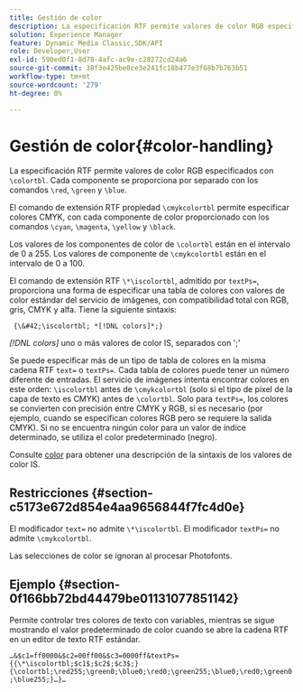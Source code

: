 ```yaml
---
title: Gestión de color
description: La especificación RTF permite valores de color RGB especificados con &bsol;colortbl. Cada componente se proporciona por separado con los comandos &bsol;red, &bsol;green y &bsol;blue.
solution: Experience Manager
feature: Dynamic Media Classic,SDK/API
role: Developer,User
exl-id: 590ed0f1-8d78-4afc-ac9e-c28272cd24a6
source-git-commit: 38f3e425be0ce3e241fc18b477e3f68b7b763b51
workflow-type: tm+mt
source-wordcount: '279'
ht-degree: 0%

---
```


# Gestión de color{#color-handling}

La especificación RTF permite valores de color RGB especificados con `\colortbl`. Cada componente se proporciona por separado con los comandos `\red`, `\green` y `\blue`.

El comando de extensión RTF propiedad `\cmykcolortbl` permite especificar colores CMYK, con cada componente de color proporcionado con los comandos `\cyan`, `\magenta`, `\yellow` y `\black`.

Los valores de los componentes de color de `\colortbl` están en el intervalo de 0 a 255. Los valores de componente de `\cmykcolortbl` están en el intervalo de 0 a 100.

El comando de extensión RTF `\*\iscolortbl`, admitido por `textPs=`, proporciona una forma de especificar una tabla de colores con valores de color estándar del servicio de imágenes, con compatibilidad total con RGB, gris, CMYK y alfa. Tiene la siguiente sintaxis:

` {\&#42;\iscolortbl; *[!DNL colors]*;}`

*[!DNL colors]* uno o más valores de color IS, separados con &#39;;&#39;

Se puede especificar más de un tipo de tabla de colores en la misma cadena RTF `text=` o `textPs=`. Cada tabla de colores puede tener un número diferente de entradas. El servicio de imágenes intenta encontrar colores en este orden: `\iscolortbl` antes de `\cmykcolortbl` (solo si el tipo de píxel de la capa de texto es CMYK) antes de `\colortbl`. Solo para `textPs=`, los colores se convierten con precisión entre CMYK y RGB, si es necesario (por ejemplo, cuando se especifican colores RGB pero se requiere la salida CMYK). Si no se encuentra ningún color para un valor de índice determinado, se utiliza el color predeterminado (negro).

Consulte [color](/help/aem-is-ir-api/is-api/http-ref/image-serving-api-ref/c-http-protocol-reference/c-data-types/r-is-http-color.md) para obtener una descripción de la sintaxis de los valores de color IS.

## Restricciones {#section-c5173e672d854e4aa9656844f7fc4d0e}

El modificador `text=` no admite `\*\iscolortbl`. El modificador `textPs=` no admite `\cmykcolortbl`.

Las selecciones de color se ignoran al procesar Photofonts.

## Ejemplo {#section-0f166bb72bd44479be01131077851142}

Permite controlar tres colores de texto con variables, mientras se sigue mostrando el valor predeterminado de color cuando se abre la cadena RTF en un editor de texto RTF estándar.

`…&$c1=ff0000&$c2=00ff00&$c3=0000ff&textPs={{\*\iscolortbl;$c1$;$c2$;$c3$;}{\colortbl;\red255;\green0;\blue0;\red0;\green255;\blue0;\red0;\green0;\blue255;}…}…`
